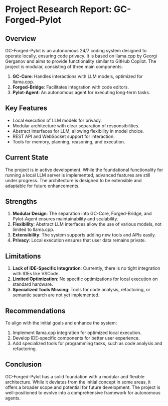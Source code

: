# Project Research Report: GC-Forged-Pylot

## Overview
GC-Forged-Pylot is an autonomous 24/7 coding system designed to operate locally, ensuring code privacy. It is based on llama.cpp by Georgi Gerganov and aims to provide functionality similar to GitHub Copilot. The project is modular, consisting of three main components:

1. **GC-Core**: Handles interactions with LLM models, optimized for llama.cpp.
2. **Forged-Bridge**: Facilitates integration with code editors.
3. **Pylot-Agent**: An autonomous agent for executing long-term tasks.

## Key Features
- Local execution of LLM models for privacy.
- Modular architecture with clear separation of responsibilities.
- Abstract interfaces for LLM, allowing flexibility in model choice.
- REST API and WebSocket support for interaction.
- Tools for memory, planning, reasoning, and execution.

## Current State
The project is in active development. While the foundational functionality for running a local LLM server is implemented, advanced features are still under progress. The architecture is designed to be extensible and adaptable for future enhancements.

## Strengths
1. **Modular Design**: The separation into GC-Core, Forged-Bridge, and Pylot-Agent ensures maintainability and scalability.
2. **Flexibility**: Abstract LLM interfaces allow the use of various models, not limited to llama.cpp.
3. **Extensibility**: The system supports adding new tools and APIs easily.
4. **Privacy**: Local execution ensures that user data remains private.

## Limitations
1. **Lack of IDE-Specific Integration**: Currently, there is no tight integration with IDEs like VSCode.
2. **Limited Optimization**: No specific optimizations for local execution on standard hardware.
3. **Specialized Tools Missing**: Tools for code analysis, refactoring, or semantic search are not yet implemented.

## Recommendations
To align with the initial goals and enhance the system:
1. Implement llama.cpp integration for optimized local execution.
2. Develop IDE-specific components for better user experience.
3. Add specialized tools for programming tasks, such as code analysis and refactoring.

## Conclusion
GC-Forged-Pylot has a solid foundation with a modular and flexible architecture. While it deviates from the initial concept in some areas, it offers a broader scope and potential for future development. The project is well-positioned to evolve into a comprehensive framework for autonomous agents.